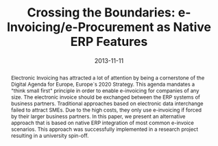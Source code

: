 ---
abstract: Electronic Invoicing has attracted a lot of attention by being a cornerstone
  of the Digital Agenda for Europe, Europe´s 2020 Strategy. This agenda mandates a
  "think small first" principle in order to enable e-invoicing for companies of any
  size. The electronic invoice should be exchanged between the ERP systems of business
  partners. Traditional approaches based on electronic data interchange failed to
  attract SMEs. Due to the high costs, they only use e-invoicing if forced by their
  larger business partners. In this paper, we present an alternative approach that
  is based on native ERP integration of most common e-invoice scenarios. This approach
  was successfully implemented in a research project resulting in a university spin-off.
authors:
- Christian Huemer
- Marco Zapletal
- Philipp Liegl
date: '2013-11-11'
featured: false
links:
- name: Publik
  url: https://publik.tuwien.ac.at/showentry.php?ID=247240&lang=1
publication_types:
- '0'
publishDate: '2013-11-11'
title: 'Crossing the Boundaries: e-Invoicing/e-Procurement as Native ERP Features'
url_pdf: http://publik.tuwien.ac.at/files/PubDat_247240.pdf
---